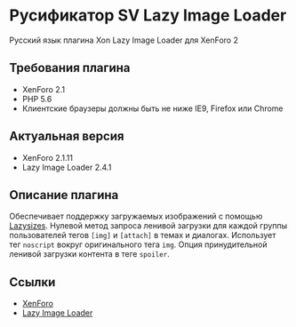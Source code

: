 # Русификатор SV Lazy Image Loader
Русский язык плагина Xon Lazy Image Loader для XenForo 2

## Требования плагина
* XenForo 2.1
* PHP 5.6
* Клиентские браузеры должны быть не ниже IE9, Firefox или Chrome

## Актуальная версия
  * XenForo 2.1.11
  * Lazy Image Loader 2.4.1

## Описание плагина
Обеспечивает поддержку загружаемых изображений с помощью [Lazysizes](https://github.com/aFarkas/lazysizes).
Нулевой метод запроса ленивой загрузки для каждой группы пользователей тегов `[img]` и `[attach]` в темах и диалогах.
Использует тег `noscript` вокруг оригинального тега `img`.
Опция принудительной ленивой загрузки контента в теге `spoiler`.

## Ссылки
* [XenForo](https://xenforo.com/)
* [Lazy Image Loader](https://xenforo.com/community/resources/lazy-load-img.6057/)